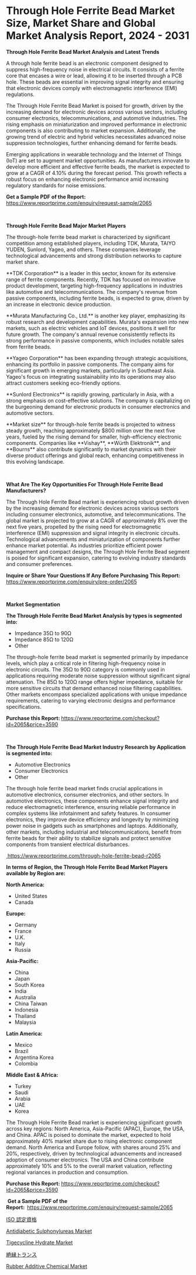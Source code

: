 <p><h1>Through Hole Ferrite Bead Market Size, Market Share and Global Market Analysis Report, 2024 - 2031</h1></p><p><strong>Through Hole Ferrite Bead Market Analysis and Latest Trends</strong></p>
<p><p>A through hole ferrite bead is an electronic component designed to suppress high-frequency noise in electrical circuits. It consists of a ferrite core that encases a wire or lead, allowing it to be inserted through a PCB hole. These beads are essential in improving signal integrity and ensuring that electronic devices comply with electromagnetic interference (EMI) regulations.</p><p>The Through Hole Ferrite Bead Market is poised for growth, driven by the increasing demand for electronic devices across various sectors, including consumer electronics, telecommunications, and automotive industries. The rising emphasis on miniaturization and improved performance in electronic components is also contributing to market expansion. Additionally, the growing trend of electric and hybrid vehicles necessitates advanced noise suppression technologies, further enhancing demand for ferrite beads.</p><p>Emerging applications in wearable technology and the Internet of Things (IoT) are set to augment market opportunities. As manufacturers innovate to develop more efficient and effective ferrite beads, the market is expected to grow at a CAGR of 4.10% during the forecast period. This growth reflects a robust focus on enhancing electronic performance amid increasing regulatory standards for noise emissions.</p></p>
<p><strong>Get a Sample PDF of the Report:&nbsp;</strong> <a href="https://www.reportprime.com/enquiry/request-sample/2065">https://www.reportprime.com/enquiry/request-sample/2065</a></p>
<p>&nbsp;</p>
<p><strong>Through Hole Ferrite Bead Major Market Players</strong></p>
<p><p>The through-hole ferrite bead market is characterized by significant competition among established players, including TDK, Murata, TAIYO YUDEN, Sunlord, Yageo, and others. These companies leverage technological advancements and strong distribution networks to capture market share.</p><p>**TDK Corporation** is a leader in this sector, known for its extensive range of ferrite components. Recently, TDK has focused on innovative product development, targeting high-frequency applications in industries like automotive and telecommunications. The company's revenue from passive components, including ferrite beads, is expected to grow, driven by an increase in electronic device production.</p><p>**Murata Manufacturing Co., Ltd.** is another key player, emphasizing its robust research and development capabilities. Murata's expansion into new markets, such as electric vehicles and IoT devices, positions it well for future growth. The company's annual revenue consistently reflects its strong performance in passive components, which includes notable sales from ferrite beads.</p><p>**Yageo Corporation** has been expanding through strategic acquisitions, enhancing its portfolio in passive components. The company aims for significant growth in emerging markets, particularly in Southeast Asia. Yageo's focus on integrating sustainability into its operations may also attract customers seeking eco-friendly options.</p><p>**Sunlord Electronics** is rapidly growing, particularly in Asia, with a strong emphasis on cost-effective solutions. The company is capitalizing on the burgeoning demand for electronic products in consumer electronics and automotive sectors. </p><p>**Market size** for through-hole ferrite beads is projected to witness steady growth, reaching approximately $800 million over the next five years, fueled by the rising demand for smaller, high-efficiency electronic components. Companies like **Vishay**, **Würth Elektronik**, and **Bourns** also contribute significantly to market dynamics with their diverse product offerings and global reach, enhancing competitiveness in this evolving landscape.</p></p>
<p>&nbsp;</p>
<p><strong>What Are The Key Opportunities For Through Hole Ferrite Bead Manufacturers?</strong></p>
<p><p>The Through Hole Ferrite Bead market is experiencing robust growth driven by the increasing demand for electronic devices across various sectors including consumer electronics, automotive, and telecommunications. The global market is projected to grow at a CAGR of approximately 8% over the next five years, propelled by the rising need for electromagnetic interference (EMI) suppression and signal integrity in electronic circuits. Technological advancements and miniaturization of components further enhance market potential. As industries prioritize efficient power management and compact designs, the Through Hole Ferrite Bead segment is poised for significant expansion, catering to evolving industry standards and consumer preferences.</p></p>
<p><strong>Inquire or Share Your Questions If Any Before Purchasing This Report:</strong> <a href="https://www.reportprime.com/enquiry/pre-order/2065">https://www.reportprime.com/enquiry/pre-order/2065</a></p>
<p>&nbsp;</p>
<p><strong>Market Segmentation</strong></p>
<p><strong>The Through Hole Ferrite Bead Market Analysis by types is segmented into:</strong></p>
<p><ul><li>Impedance 35Ω to 90Ω</li><li>Impedance 85Ω to 120Ω</li><li>Other</li></ul></p>
<p><p>The through-hole ferrite bead market is segmented primarily by impedance levels, which play a critical role in filtering high-frequency noise in electronic circuits. The 35Ω to 90Ω category is commonly used in applications requiring moderate noise suppression without significant signal attenuation. The 85Ω to 120Ω range offers higher impedance, suitable for more sensitive circuits that demand enhanced noise filtering capabilities. Other markets encompass specialized applications with unique impedance requirements, catering to varying electronic designs and performance specifications.</p></p>
<p><strong>Purchase this Report:&nbsp;</strong><a href="https://www.reportprime.com/checkout?id=2065&price=3590">https://www.reportprime.com/checkout?id=2065&price=3590</a></p>
<p>&nbsp;</p>
<p><strong>The Through Hole Ferrite Bead Market Industry Research by Application is segmented into:</strong></p>
<p><ul><li>Automotive Electronics</li><li>Consumer Electronics</li><li>Other</li></ul></p>
<p><p>The through hole ferrite bead market finds crucial applications in automotive electronics, consumer electronics, and other sectors. In automotive electronics, these components enhance signal integrity and reduce electromagnetic interference, ensuring reliable performance in complex systems like infotainment and safety features. In consumer electronics, they improve device efficiency and longevity by minimizing power noise in gadgets such as smartphones and laptops. Additionally, other markets, including industrial and telecommunications, benefit from ferrite beads for their ability to stabilize signals and protect sensitive components from transient electrical disturbances.</p></p>
<p><a href="https://www.reportprime.com/through-hole-ferrite-bead-r2065">&nbsp;https://www.reportprime.com/through-hole-ferrite-bead-r2065</a></p>
<p><strong>In terms of Region, the Through Hole Ferrite Bead Market Players available by Region are:</strong></p>
<p>
    <p> <strong> North America: </strong>
        <ul>
            <li>United States</li>
            <li>Canada</li>
        </ul>
        </p> 
    <p> <strong> Europe: </strong>
        <ul>
            <li>Germany</li>
            <li>France</li>
            <li>U.K.</li>
            <li>Italy</li>
            <li>Russia</li>
        </ul>
        </p> 
    <p> <strong> Asia-Pacific: </strong>
        <ul>
            <li>China</li>
            <li>Japan</li>
            <li>South Korea</li>
            <li>India</li>
            <li>Australia</li>
            <li>China Taiwan</li>
            <li>Indonesia</li>
            <li>Thailand</li>
            <li>Malaysia</li>
        </ul>
        </p> 
    <p> <strong> Latin America: </strong>
        <ul>
            <li>Mexico</li>
            <li>Brazil</li>
            <li>Argentina Korea</li>
            <li>Colombia</li>
        </ul>
        </p> 
    <p> <strong> Middle East & Africa: </strong>
        <ul>
            <li>Turkey</li>
            <li>Saudi</li>
            <li>Arabia</li>
            <li>UAE</li>
            <li>Korea</li>
        </ul>
    </p>
    </p>
<p><p>The Through Hole Ferrite Bead market is experiencing significant growth across key regions: North America, Asia-Pacific (APAC), Europe, the USA, and China. APAC is poised to dominate the market, expected to hold approximately 40% market share due to rising electronic component demand. North America and Europe follow, with shares around 25% and 20%, respectively, driven by technological advancements and increased adoption of consumer electronics. The USA and China contribute approximately 10% and 5% to the overall market valuation, reflecting regional variances in production and consumption.</p></p>
<p><strong>Purchase this Report: </strong><a href="https://www.reportprime.com/checkout?id=2065&price=3590">https://www.reportprime.com/checkout?id=2065&price=3590</a></p>
<p>&nbsp;<strong>Get a Sample PDF of the Report:&nbsp;&nbsp;</strong><a href="https://www.reportprime.com/enquiry/request-sample/2065">https://www.reportprime.com/enquiry/request-sample/2065</a></p>
<p><strong></strong></p>
<p><p><a href="https://medium.com/@sheilabruen2023/iso%E8%AA%8D%E8%A8%BC%E3%81%AE%E5%B8%82%E5%A0%B4%E5%8B%95%E5%90%91-%E5%B8%82%E5%A0%B4%E3%82%BB%E3%82%B0%E3%83%A1%E3%83%B3%E3%83%86%E3%83%BC%E3%82%B7%E3%83%A7%E3%83%B3%E3%81%AE%E8%A9%B3%E7%B4%B0%E3%81%AA%E8%AA%BF%E6%9F%BB%E3%81%A8%E6%96%B0%E8%88%88%E3%83%88%E3%83%AC%E3%83%B3%E3%83%89%E3%81%AE%E9%87%8D%E8%A6%81%E6%80%A7%E3%81%AE%E5%88%86%E6%9E%90-9b8fdc0e3455">ISO 認定資格</a></p><p><a href="https://medium.com/@norchellecan/global-antidiabetic-sulphonylureas-market-sector-2024-2031-market-metrics-and-market-strategic-1d434b1105f7">Antidiabetic Sulphonylureas Market</a></p><p><a href="https://www.linkedin.com/pulse/what-driving-global-tigecycline-hydrate-market-dive-trends-applications-gkgqc?trackingId=Lq9Dj%2FThSwGy%2BBXnwrnY0w%3D%3D">Tigecycline Hydrate Market</a></p><p><a href="https://medium.com/@sheilabruen2023/%E3%82%B0%E3%83%AD%E3%83%BC%E3%83%90%E3%83%AB%E3%82%A2%E3%82%A4%E3%82%BD%E3%83%AC%E3%83%BC%E3%82%B7%E3%83%A7%E3%83%B3%E3%83%88%E3%83%A9%E3%83%B3%E3%82%B9%E3%83%95%E3%82%A9%E3%83%BC%E3%83%9E%E3%83%BC%E5%B8%82%E5%A0%B4-%E3%83%88%E3%83%AC%E3%83%B3%E3%83%89-%E4%BA%88%E6%B8%AC-%E3%81%8A%E3%82%88%E3%81%B3%E5%B8%82%E5%A0%B4%E6%88%A6%E7%95%A5%E5%88%86%E6%9E%90-2024%E5%B9%B4-2031%E5%B9%B4-d973aa3cb55b">絶縁トランス</a></p><p><a href="https://medium.com/@glovaamccray/emerging-trends-in-rubber-additive-chemical-market-global-outlook-and-future-prospects-from-2024-f7f44d2b1af0">Rubber Additive Chemical Market</a></p></p>